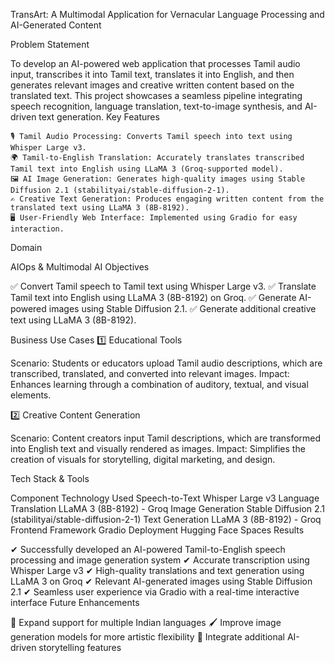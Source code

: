 TransArt: A Multimodal Application for Vernacular Language Processing and AI-Generated Content

Problem Statement

To develop an AI-powered web application that processes Tamil audio input, transcribes it into Tamil text, translates it into English, and then generates relevant images and creative written content based on the translated text. This project showcases a seamless pipeline integrating speech recognition, language translation, text-to-image synthesis, and AI-driven text generation.
Key Features

    🎙 Tamil Audio Processing: Converts Tamil speech into text using Whisper Large v3.
    🌍 Tamil-to-English Translation: Accurately translates transcribed Tamil text into English using LLaMA 3 (Groq-supported model).
    🖼 AI Image Generation: Generates high-quality images using Stable Diffusion 2.1 (stabilityai/stable-diffusion-2-1).
    ✍ Creative Text Generation: Produces engaging written content from the translated text using LLaMA 3 (8B-8192).
    🖥 User-Friendly Web Interface: Implemented using Gradio for easy interaction.

Domain

AIOps & Multimodal AI
Objectives

✅ Convert Tamil speech to Tamil text using Whisper Large v3.
✅ Translate Tamil text into English using LLaMA 3 (8B-8192) on Groq.
✅ Generate AI-powered images using Stable Diffusion 2.1.
✅ Generate additional creative text using LLaMA 3 (8B-8192).

Business Use Cases
1️⃣ Educational Tools

Scenario: Students or educators upload Tamil audio descriptions, which are transcribed, translated, and converted into relevant images.
Impact: Enhances learning through a combination of auditory, textual, and visual elements.

2️⃣ Creative Content Generation

Scenario: Content creators input Tamil descriptions, which are transformed into English text and visually rendered as images.
Impact: Simplifies the creation of visuals for storytelling, digital marketing, and design.

Tech Stack & Tools

Component	Technology Used
Speech-to-Text	Whisper Large v3
Language Translation	LLaMA 3 (8B-8192) - Groq
Image Generation	Stable Diffusion 2.1 (stabilityai/stable-diffusion-2-1)
Text Generation	LLaMA 3 (8B-8192) - Groq
Frontend Framework	Gradio
Deployment	Hugging Face Spaces
Results

✔ Successfully developed an AI-powered Tamil-to-English speech processing and image generation system
✔ Accurate transcription using Whisper Large v3
✔ High-quality translations and text generation using LLaMA 3 on Groq
✔ Relevant AI-generated images using Stable Diffusion 2.1
✔ Seamless user experience via Gradio with a real-time interactive interface
Future Enhancements

🚀 Expand support for multiple Indian languages
🖌 Improve image generation models for more artistic flexibility
🔗 Integrate additional AI-driven storytelling features
